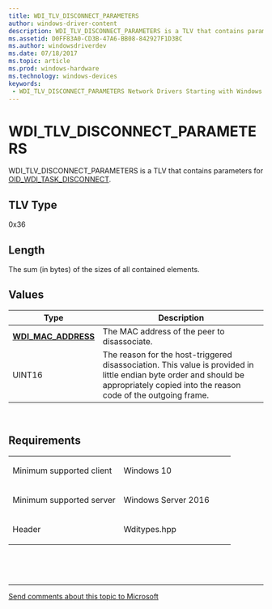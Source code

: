 ```yaml
---
title: WDI_TLV_DISCONNECT_PARAMETERS
author: windows-driver-content
description: WDI_TLV_DISCONNECT_PARAMETERS is a TLV that contains parameters for OID_WDI_TASK_DISCONNECT.
ms.assetid: D0FF83A0-CD3B-47A6-BB08-842927F1D3BC
ms.author: windowsdriverdev 
ms.date: 07/18/2017 
ms.topic: article 
ms.prod: windows-hardware 
ms.technology: windows-devices 
keywords:
 - WDI_TLV_DISCONNECT_PARAMETERS Network Drivers Starting with Windows Vista
---
```


# WDI\_TLV\_DISCONNECT\_PARAMETERS


WDI\_TLV\_DISCONNECT\_PARAMETERS is a TLV that contains parameters for [OID\_WDI\_TASK\_DISCONNECT](https://msdn.microsoft.com/library/windows/hardware/dn925951).

## TLV Type


0x36

## Length


The sum (in bytes) of the sizes of all contained elements.

## Values


| Type                                              | Description                                                                                                                                                                         |
|---------------------------------------------------|-------------------------------------------------------------------------------------------------------------------------------------------------------------------------------------|
| [**WDI\_MAC\_ADDRESS**](https://msdn.microsoft.com/library/windows/hardware/dn926071) | The MAC address of the peer to disassociate.                                                                                                                                        |
| UINT16                                            | The reason for the host-triggered disassociation. This value is provided in little endian byte order and should be appropriately copied into the reason code of the outgoing frame. |

 

Requirements
------------

<table>
<colgroup>
<col width="50%" />
<col width="50%" />
</colgroup>
<tbody>
<tr class="odd">
<td><p>Minimum supported client</p></td>
<td><p>Windows 10</p></td>
</tr>
<tr class="even">
<td><p>Minimum supported server</p></td>
<td><p>Windows Server 2016</p></td>
</tr>
<tr class="odd">
<td><p>Header</p></td>
<td>Wditypes.hpp</td>
</tr>
</tbody>
</table>

 

 


--------------------
[Send comments about this topic to Microsoft](mailto:wsddocfb@microsoft.com?subject=Documentation%20feedback%20%5Bnetvista\netvista%5D:%20WDI_TLV_DISCONNECT_PARAMETERS%20%20RELEASE:%20%287/10/2017%29&body=%0A%0APRIVACY%20STATEMENT%0A%0AWe%20use%20your%20feedback%20to%20improve%20the%20documentation.%20We%20don't%20use%20your%20email%20address%20for%20any%20other%20purpose,%20and%20we'll%20remove%20your%20email%20address%20from%20our%20system%20after%20the%20issue%20that%20you're%20reporting%20is%20fixed.%20While%20we're%20working%20to%20fix%20this%20issue,%20we%20might%20send%20you%20an%20email%20message%20to%20ask%20for%20more%20info.%20Later,%20we%20might%20also%20send%20you%20an%20email%20message%20to%20let%20you%20know%20that%20we've%20addressed%20your%20feedback.%0A%0AFor%20more%20info%20about%20Microsoft's%20privacy%20policy,%20see%20http://privacy.microsoft.com/default.aspx. "Send comments about this topic to Microsoft")



